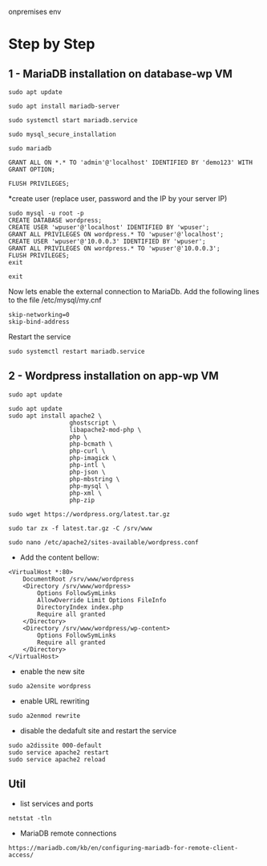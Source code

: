 onpremises env

# Step by Step

## 1 - MariaDB installation on database-wp VM

````
sudo apt update
````
````
sudo apt install mariadb-server
````
````
sudo systemctl start mariadb.service
````
````
sudo mysql_secure_installation
````
````
sudo mariadb
````
````
GRANT ALL ON *.* TO 'admin'@'localhost' IDENTIFIED BY 'demo123' WITH GRANT OPTION;
````
````
FLUSH PRIVILEGES;
````

*create user (replace user, password and the IP by your server IP)
````
sudo mysql -u root -p
CREATE DATABASE wordpress;
CREATE USER 'wpuser'@'localhost' IDENTIFIED BY 'wpuser';
GRANT ALL PRIVILEGES ON wordpress.* TO 'wpuser'@'localhost';
CREATE USER 'wpuser'@'10.0.0.3' IDENTIFIED BY 'wpuser';
GRANT ALL PRIVILEGES ON wordpress.* TO 'wpuser'@'10.0.0.3';
FLUSH PRIVILEGES;
exit
````
````
exit
````
Now lets enable the external connection to MariaDb. Add the following lines to the file /etc/mysql/my.cnf
````
skip-networking=0
skip-bind-address
````
Restart the service
````
sudo systemctl restart mariadb.service
````
## 2 - Wordpress installation on app-wp VM
````
sudo apt update
````
````
sudo apt update
sudo apt install apache2 \
                 ghostscript \
                 libapache2-mod-php \
                 php \
                 php-bcmath \
                 php-curl \
                 php-imagick \
                 php-intl \
                 php-json \
                 php-mbstring \
                 php-mysql \
                 php-xml \
                 php-zip
````
````
sudo wget https://wordpress.org/latest.tar.gz
````
````
sudo tar zx -f latest.tar.gz -C /srv/www
````
````
sudo nano /etc/apache2/sites-available/wordpress.conf
````
* Add the content bellow:
````
<VirtualHost *:80>
    DocumentRoot /srv/www/wordpress
    <Directory /srv/www/wordpress>
        Options FollowSymLinks
        AllowOverride Limit Options FileInfo
        DirectoryIndex index.php
        Require all granted
    </Directory>
    <Directory /srv/www/wordpress/wp-content>
        Options FollowSymLinks
        Require all granted
    </Directory>
</VirtualHost>
````
* enable the new site
````
sudo a2ensite wordpress
````
* enable URL rewriting
````
sudo a2enmod rewrite
````
*  disable the dedafult site and restart the service
````
sudo a2dissite 000-default
sudo service apache2 restart
sudo service apache2 reload
````


## Util
* list services and ports
````
netstat -tln
````
* MariaDB remote connections
````
https://mariadb.com/kb/en/configuring-mariadb-for-remote-client-access/
````
